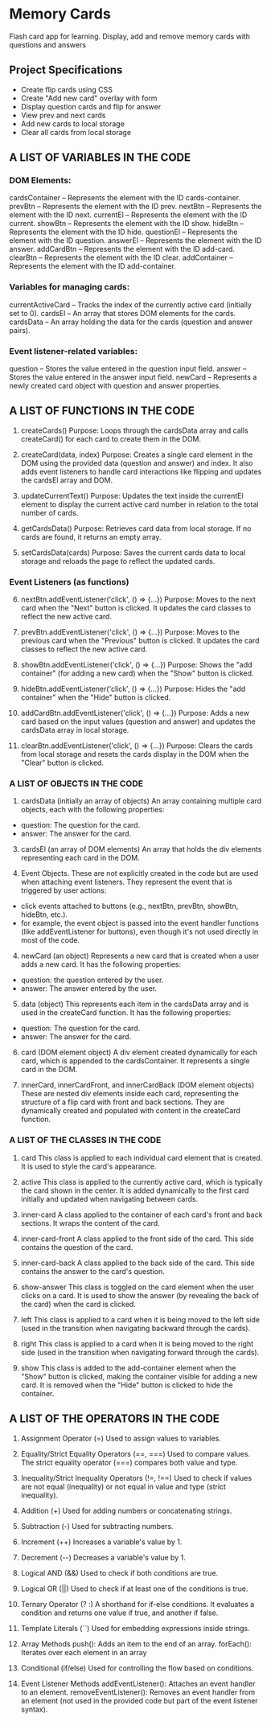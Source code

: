 # Memory Cards

Flash card app for learning. Display, add and remove memory cards with questions and answers

## Project Specifications

- Create flip cards using CSS
- Create "Add new card" overlay with form
- Display question cards and flip for answer
- View prev and next cards
- Add new cards to local storage
- Clear all cards from local storage


## A LIST OF VARIABLES IN THE CODE

### DOM Elements:

cardsContainer – Represents the element with the ID cards-container.
prevBtn – Represents the element with the ID prev.
nextBtn – Represents the element with the ID next.
currentEl – Represents the element with the ID current.
showBtn – Represents the element with the ID show.
hideBtn – Represents the element with the ID hide.
questionEl – Represents the element with the ID question.
answerEl – Represents the element with the ID answer.
addCardBtn – Represents the element with the ID add-card.
clearBtn – Represents the element with the ID clear.
addContainer – Represents the element with the ID add-container.

### Variables for managing cards:

currentActiveCard – Tracks the index of the currently active card (initially set to 0).
cardsEl – An array that stores DOM elements for the cards.
cardsData – An array holding the data for the cards (question and answer pairs).

### Event listener-related variables:

question – Stores the value entered in the question input field.
answer – Stores the value entered in the answer input field.
newCard – Represents a newly created card object with question and answer properties.

## A LIST OF FUNCTIONS IN THE CODE

1. createCards()
  Purpose: Loops through the cardsData array and calls createCard() for each card to create them in the DOM.

2. createCard(data, index)
  Purpose: Creates a single card element in the DOM using the provided data (question and answer) and index. It also adds event listeners to handle card interactions like flipping and updates the cardsEl array and DOM.

3. updateCurrentText()
  Purpose: Updates the text inside the currentEl element to display the current active card number in relation to the total number of cards.

4. getCardsData()
  Purpose: Retrieves card data from local storage. If no cards are found, it returns an empty array.

5. setCardsData(cards)
  Purpose: Saves the current cards data to local storage and reloads the page to reflect the updated cards.

### Event Listeners (as functions)

6. nextBtn.addEventListener('click', () => {...})
  Purpose: Moves to the next card when the "Next" button is clicked. It updates the card classes to reflect the new active card.

7. prevBtn.addEventListener('click', () => {...})
  Purpose: Moves to the previous card when the "Previous" button is clicked. It updates the card classes to reflect the new active card.

8. showBtn.addEventListener('click', () => {...})
  Purpose: Shows the "add container" (for adding a new card) when the "Show" button is clicked.

9. hideBtn.addEventListener('click', () => {...})
  Purpose: Hides the "add container" when the "Hide" button is clicked.

10. addCardBtn.addEventListener('click', () => {...})
  Purpose: Adds a new card based on the input values (question and answer) and updates the cardsData array in local storage.

11. clearBtn.addEventListener('click', () => {...})
  Purpose: Clears the cards from local storage and resets the cards display in the DOM when the "Clear" button is clicked.


### A LIST OF OBJECTS IN THE CODE

1. cardsData (initially an array of objects)
  An array containing multiple card objects, each with the following properties:
- question: The question for the card.
- answer: The answer for the card.

3. cardsEl (an array of DOM elements)
  An array that holds the div elements representing each card in the DOM.

3. Event Objects.
   These are not explicitly created in the code but are used when attaching event listeners. They represent the event that is triggered by user actions:
- click events attached to buttons (e.g., nextBtn, prevBtn, showBtn, hideBtn, etc.).
- for example, the event object is passed into the event handler functions (like addEventListener for buttons), even though it's not used directly in most of the code.

4. newCard (an object)
  Represents a new card that is created when a user adds a new card. It has the following properties:
- question: the question entered by the user.
- answer: The answer entered by the user.

5. data (object)
  This represents each item in the cardsData array and is used in the createCard function. It has the following properties:
- question: The question for the card.
- answer: The answer for the card.

6. card (DOM element object)
  A div element created dynamically for each card, which is appended to the cardsContainer. It represents a single card in the DOM.

7. innerCard, innerCardFront, and innerCardBack (DOM element objects)
  These are nested div elements inside each card, representing the structure of a flip card with front and back sections.
  They are dynamically created and populated with content in the createCard function.


### A LIST OF THE CLASSES IN THE CODE

1. card
  This class is applied to each individual card element that is created. It is used to style the card's appearance.

2. active
  This class is applied to the currently active card, which is typically the card shown in the center. It is added dynamically to the first card initially and updated when navigating between cards.

3. inner-card
  A class applied to the container of each card's front and back sections. It wraps the content of the card.

4. inner-card-front
  A class applied to the front side of the card. This side contains the question of the card.

5. inner-card-back
  A class applied to the back side of the card. This side contains the answer to the card's question.

6. show-answer
  This class is toggled on the card element when the user clicks on a card. It is used to show the answer (by revealing the back of the card) when the card is clicked.

7. left
  This class is applied to a card when it is being moved to the left side (used in the transition when navigating backward through the cards).

8. right
  This class is applied to a card when it is being moved to the right side (used in the transition when navigating forward through the cards).

9. show
  This class is added to the add-container element when the "Show" button is clicked, making the container visible for adding a new card. It is removed when the "Hide" button is clicked to hide the container.


## A LIST OF THE OPERATORS IN THE CODE
1.  Assignment Operator (=)
  Used to assign values to variables.

2. Equality/Strict Equality Operators (==, ===)
  Used to compare values. The strict equality operator (===) compares both value and type.

3. Inequality/Strict Inequality Operators (!=, !==)
  Used to check if values are not equal (inequality) or not equal in value and type (strict inequality).

4. Addition (+)
  Used for adding numbers or concatenating strings.

5. Subtraction (-)
  Used for subtracting numbers.

6. Increment (++)
  Increases a variable's value by 1.

7. Decrement (--)
  Decreases a variable's value by 1.

8. Logical AND (&&)
  Used to check if both conditions are true.

9. Logical OR (||)
  Used to check if at least one of the conditions is true.

10. Ternary Operator (? :)
  A shorthand for if-else conditions. It evaluates a condition and returns one value if true, and another if false.

11. Template Literals (``)
  Used for embedding expressions inside strings.

12. Array Methods
  push(): Adds an item to the end of an array.
  forEach(): Iterates over each element in an array

13. Conditional (if/else)
  Used for controlling the flow based on conditions.

14. Event Listener Methods
  addEventListener(): Attaches an event handler to an element.
  removeEventListener(): Removes an event handler from an element (not used in the provided code but part of the event listener syntax).
